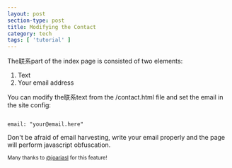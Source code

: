 ```yaml
---
layout: post
section-type: post
title: Modifying the Contact
category: tech
tags: [ 'tutorial' ]
---
```


The联系part of the index page is consisted of two elements:

<ol>
  <li>Text</li>
  <li>Your email address</li>
</ol>

You can modify the联系text from the /contact.html file and set the email in the site config:

<pre><code data-trim class="yaml">
email: "your@email.here"
</code></pre>

Don't be afraid of email harvesting, write your email properly and the page will perform javascript obfuscation.

<small>Many thanks to <a href="https://github.com/joariasl" target="\_blank">@joariasl</a> for this feature!</small>
